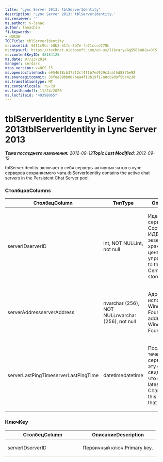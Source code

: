 ```yaml
---
title: 'Lync Server 2013: tblServerIdentity'
description: 'Lync Server 2013: tblServerIdentity.'
ms.reviewer: ''
ms.author: v-lanac
author: lanachin
f1.keywords:
- NOCSH
TOCTitle: tblServerIdentity
ms:assetid: 5411c9bc-b0b3-41fc-8b7e-fa71cccd770b
ms:mtpsurl: https://technet.microsoft.com/en-us/library/Gg558648(v=OCS.15)
ms:contentKeyID: 48184125
ms.date: 07/23/2014
manager: serdars
mtps_version: v=OCS.15
ms.openlocfilehash: e954618cb373f2cf4f1b7ed929c3aaf6d8875e92
ms.sourcegitcommit: 36fee89bb887bea4f18b19f17a8c69daf5bc423d
ms.translationtype: MT
ms.contentlocale: ru-RU
ms.lasthandoff: 11/24/2020
ms.locfileid: "49398065"
---
```

# <a name="tblserveridentity-in-lync-server-2013"></a><span data-ttu-id="354c1-103">tblServerIdentity в Lync Server 2013</span><span class="sxs-lookup"><span data-stu-id="354c1-103">tblServerIdentity in Lync Server 2013</span></span>

<div data-xmlns="http://www.w3.org/1999/xhtml">

<div class="topic" data-xmlns="http://www.w3.org/1999/xhtml" data-msxsl="urn:schemas-microsoft-com:xslt" data-cs="https://msdn.microsoft.com/">

<div data-asp="https://msdn2.microsoft.com/asp">



</div>

<div id="mainSection">

<div id="mainBody"><span data-ttu-id="354c1-104">

<span> </span></span><span class="sxs-lookup"><span data-stu-id="354c1-104">

<span> </span></span></span>

<span data-ttu-id="354c1-105">_**Тема последнего изменения:** 2012-09-12_</span><span class="sxs-lookup"><span data-stu-id="354c1-105">_**Topic Last Modified:** 2012-09-12_</span></span>

<span data-ttu-id="354c1-106">tblServerIdentity включает в себя серверы активных чатов в пуле серверов сохраняемого чата.</span><span class="sxs-lookup"><span data-stu-id="354c1-106">tblServerIdentity contains the active chat servers in the Persistent Chat Server pool.</span></span>

### <a name="columns"></a><span data-ttu-id="354c1-107">Столбцов</span><span class="sxs-lookup"><span data-stu-id="354c1-107">Columns</span></span>

<table>
<colgroup>
<col style="width: 33%" />
<col style="width: 33%" />
<col style="width: 33%" />
</colgroup>
<thead>
<tr class="header">
<th><span data-ttu-id="354c1-108">Столбец</span><span class="sxs-lookup"><span data-stu-id="354c1-108">Column</span></span></th>
<th><span data-ttu-id="354c1-109">Тип</span><span class="sxs-lookup"><span data-stu-id="354c1-109">Type</span></span></th>
<th><span data-ttu-id="354c1-110">Описание</span><span class="sxs-lookup"><span data-stu-id="354c1-110">Description</span></span></th>
</tr>
</thead>
<tbody>
<tr class="odd">
<td><p><span data-ttu-id="354c1-111">serverID</span><span class="sxs-lookup"><span data-stu-id="354c1-111">serverID</span></span></p></td>
<td><p><span data-ttu-id="354c1-112">int, NOT NULL</span><span class="sxs-lookup"><span data-stu-id="354c1-112">int, not null</span></span></p></td>
<td><p><span data-ttu-id="354c1-113">Идентификатор сервера.</span><span class="sxs-lookup"><span data-stu-id="354c1-113">Server ID.</span></span> <span data-ttu-id="354c1-114">Соответствует ИДЕНТИФИКАТОРу экземпляра из хранилища центрального управления.</span><span class="sxs-lookup"><span data-stu-id="354c1-114">Corresponds to the instance ID from Central Management store.</span></span></p></td>
</tr>
<tr class="even">
<td><p><span data-ttu-id="354c1-115">serverAddress</span><span class="sxs-lookup"><span data-stu-id="354c1-115">serverAddress</span></span></p></td>
<td><p><span data-ttu-id="354c1-116">nvarchar (256), NOT NULL</span><span class="sxs-lookup"><span data-stu-id="354c1-116">nvarchar (256), not null</span></span></p></td>
<td><p><span data-ttu-id="354c1-117">Адрес сервера с использованием адреса Windows Communication Foundation.</span><span class="sxs-lookup"><span data-stu-id="354c1-117">Server address using the Windows Communication Foundation address.</span></span></p></td>
</tr>
<tr class="odd">
<td><p><span data-ttu-id="354c1-118">serverLastPingTime</span><span class="sxs-lookup"><span data-stu-id="354c1-118">serverLastPingTime</span></span></p></td>
<td><p><span data-ttu-id="354c1-119">datetime</span><span class="sxs-lookup"><span data-stu-id="354c1-119">datetime</span></span></p></td>
<td><p><span data-ttu-id="354c1-120">Последнее время, в течение которого сервер канала обновил эту строку, чтобы дать свидетельство о том, что оно запущено.</span><span class="sxs-lookup"><span data-stu-id="354c1-120">The latest time that the Channel Server updated this row to give evidence that it is running.</span></span></p></td>
</tr>
</tbody>
</table>


### <a name="key"></a><span data-ttu-id="354c1-121">Ключ</span><span class="sxs-lookup"><span data-stu-id="354c1-121">Key</span></span>

<table>
<colgroup>
<col style="width: 50%" />
<col style="width: 50%" />
</colgroup>
<thead>
<tr class="header">
<th><span data-ttu-id="354c1-122">Столбец</span><span class="sxs-lookup"><span data-stu-id="354c1-122">Column</span></span></th>
<th><span data-ttu-id="354c1-123">Описание</span><span class="sxs-lookup"><span data-stu-id="354c1-123">Description</span></span></th>
</tr>
</thead>
<tbody>
<tr class="odd">
<td><p><span data-ttu-id="354c1-124">serverID</span><span class="sxs-lookup"><span data-stu-id="354c1-124">serverID</span></span></p></td>
<td><p><span data-ttu-id="354c1-125">Первичный ключ.</span><span class="sxs-lookup"><span data-stu-id="354c1-125">Primary key.</span></span></p></td>
</tr>
</tbody>
</table><span data-ttu-id="354c1-126">


</div>

<span> </span>

</div>

</div>

</span><span class="sxs-lookup"><span data-stu-id="354c1-126">


</div>

<span> </span>

</div>

</div>

</span></span></div>

